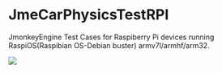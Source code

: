 # JmeCarPhysicsTestRPI
JmonkeyEngine Test Cases for Raspiberry Pi devices running RaspiOS(Raspibian OS-Debian buster) armv7l/armhf/arm32.

![](https://github.com/Scrappers-glitch/JmeCarPhysicsTestRPI/blob/master/AttachedImages/2021-01-29-143234_1920x1080_scrot.png)
